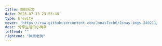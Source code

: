```yaml
---
title: 即刻短文
date: 2025-07-13 23:55:48
type: brevity
cover: "https://raw.githubusercontent.com/JonasTech0/Jonas-imgs-240211/main/images9月7日(1).jpg"
desc: 分享生活的小确幸
leftend: ""
rightend: "神烦老狗"
---
```

